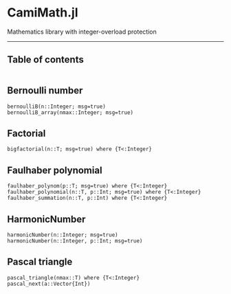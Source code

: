 # CamiMath.jl

Mathematics library with integer-overload protection

---
## Table of contents

```@contents
```

## Bernoulli number

```@docs
bernoulliB(n::Integer; msg=true)  
bernoulliB_array(nmax::Integer; msg=true)
```
## Factorial

```@docs
bigfactorial(n::T; msg=true) where {T<:Integer}
```

## Faulhaber polynomial

```@docs
faulhaber_polynom(p::T; msg=true) where {T<:Integer}
faulhaber_polynomial(n::T, p::Int; msg=true) where {T<:Integer}
faulhaber_summation(n::T, p::Int) where {T<:Integer}
```
## HarmonicNumber

```@docs
harmonicNumber(n::Integer; msg=true)
harmonicNumber(n::Integer, p::Int; msg=true)
```

## Pascal triangle

```@docs
pascal_triangle(nmax::T) where {T<:Integer}
pascal_next(a::Vector{Int})
```